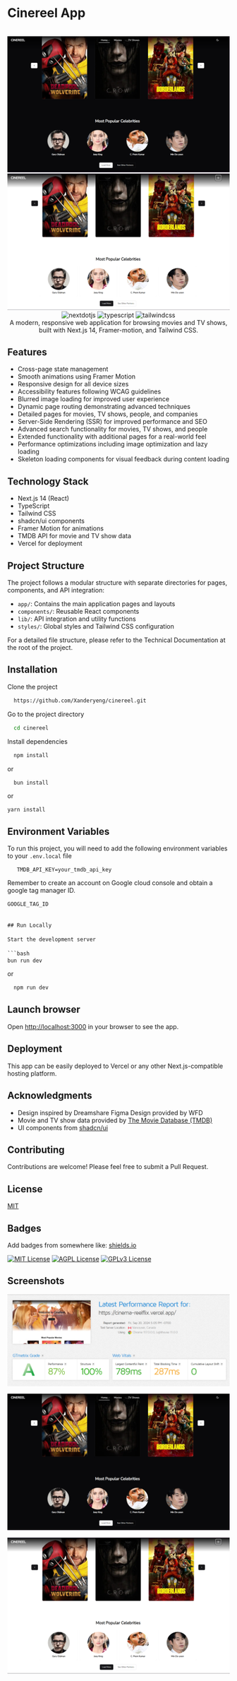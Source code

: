 
# Cinereel App
<div align="center" display="flex">
  <br />
      <img src="https://github.com/Xanderyeng/cinereel/blob/main/dark.PNG" alt="Project Dark Mode">
      <img src="https://github.com/Xanderyeng/cinereel/blob/main/light.PNG" alt="Project Light Mode">
  <br />

  <div>
    <img src="https://img.shields.io/badge/-Next_JS-black?style=for-the-badge&logoColor=white&logo=nextdotjs&color=000000" alt="nextdotjs" />
    <img src="https://img.shields.io/badge/-TypeScript-black?style=for-the-badge&logoColor=white&logo=typescript&color=3178C6" alt="typescript" />
    <img src="https://img.shields.io/badge/-Tailwind_CSS-black?style=for-the-badge&logoColor=white&logo=tailwindcss&color=06B6D4" alt="tailwindcss" />
  </div>


   <div align="center">
    A modern, responsive web application for browsing movies and TV shows, built with Next.js 14, Framer-motion, and Tailwind CSS.
    </div>
</div>

## Features

- Cross-page state management
- Smooth animations using Framer Motion
- Responsive design for all device sizes
- Accessibility features following WCAG guidelines
- Blurred image loading for improved user experience
- Dynamic page routing demonstrating advanced techniques
- Detailed pages for movies, TV shows, people, and companies
- Server-Side Rendering (SSR) for improved performance and SEO
- Advanced search functionality for movies, TV shows, and people
- Extended functionality with additional pages for a real-world feel
- Performance optimizations including image optimization and lazy loading
- Skeleton loading components for visual feedback during content loading

## Technology Stack

- Next.js 14 (React)
- TypeScript
- Tailwind CSS
- shadcn/ui components
- Framer Motion for animations
- TMDB API for movie and TV show data
- Vercel for deployment

## Project Structure

The project follows a modular structure with separate directories for pages, components, and API integration:

- `app/`: Contains the main application pages and layouts
- `components/`: Reusable React components
- `lib/`: API integration and utility functions
- `styles/`: Global styles and Tailwind CSS configuration

For a detailed file structure, please refer to the Technical Documentation at the root of the project.

## Installation

Clone the project

```bash
  https://github.com/Xanderyeng/cinereel.git
```

Go to the project directory

```bash
  cd cinereel
```

Install dependencies

```bash
  npm install
```
or
```bash
  bun install
   ```
   or
   ```
   yarn install
   ```
    
## Environment Variables

To run this project, you will need to add the following environment variables to your `.env.local` file

```
   TMDB_API_KEY=your_tmdb_api_key
   ```
   Remember to create an account on Google cloud console and obtain a google tag manager ID.
   ```
   GOOGLE_TAG_ID


## Run Locally

Start the development server

```bash
  bun run dev
```
or
```bash
  npm run dev
```

## Launch browser
Open [http://localhost:3000](http://localhost:3000) in your browser to see the app.
## Deployment
This app can be easily deployed to Vercel or any other Next.js-compatible hosting platform.

## Acknowledgments

- Design inspired by Dreamshare Figma Design provided by WFD
- Movie and TV show data provided by [The Movie Database (TMDB)](https://www.themoviedb.org/)
- UI components from [shadcn/ui](https://ui.shadcn.com/)

## Contributing

Contributions are welcome!
Please feel free to submit a Pull Request.


## License

[MIT](https://choosealicense.com/licenses/mit/)


## Badges

Add badges from somewhere like: [shields.io](https://shields.io/)

[![MIT License](https://img.shields.io/badge/License-MIT-green.svg)](https://choosealicense.com/licenses/mit/)
[![AGPL License](https://img.shields.io/badge/license-AGPL-blue.svg)](http://www.gnu.org/licenses/agpl-3.0)
[![GPLv3 License](https://img.shields.io/badge/License-GPL%20v3-yellow.svg)](https://opensource.org/licenses/)


## Screenshots

![App Screenshot](https://github.com/Xanderyeng/cinereel/blob/main/screenshot1.PNG)

![App Screenshot](https://github.com/Xanderyeng/cinereel/blob/main/dark.PNG)

![App Screenshot](https://github.com/Xanderyeng/cinereel/blob/main/light.PNG)

